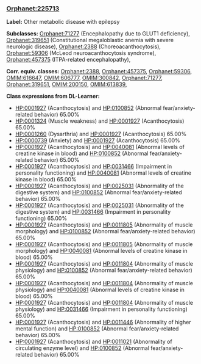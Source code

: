 
### [Orphanet:225713](http://www.orpha.net/ORDO/Orphanet_225713)
**Label:** Other metabolic disease with epilepsy

**Subclasses:** [Orphanet:71277](http://www.orpha.net/ORDO/Orphanet_71277) (Encephalopathy due to GLUT1 deficiency), [Orphanet:319651](http://www.orpha.net/ORDO/Orphanet_319651) (Constitutional megaloblastic anemia with severe neurologic disease), [Orphanet:2388](http://www.orpha.net/ORDO/Orphanet_2388) (Choreoacanthocytosis), [Orphanet:59306](http://www.orpha.net/ORDO/Orphanet_59306) (McLeod neuroacanthocytosis syndrome), [Orphanet:457375](http://www.orpha.net/ORDO/Orphanet_457375) (ITPA-related encephalopathy), 

**Corr. equiv. classes:** [Orphanet:2388](http://www.orpha.net/ORDO/Orphanet_2388), [Orphanet:457375](http://www.orpha.net/ORDO/Orphanet_457375), [Orphanet:59306](http://www.orpha.net/ORDO/Orphanet_59306), [OMIM:616647](http://purl.obolibrary.org/obo/OMIM_616647), [OMIM:606777](http://purl.obolibrary.org/obo/OMIM_606777), [OMIM:300842](http://purl.obolibrary.org/obo/OMIM_300842), [Orphanet:71277](http://www.orpha.net/ORDO/Orphanet_71277), [Orphanet:319651](http://www.orpha.net/ORDO/Orphanet_319651), [OMIM:200150](http://purl.obolibrary.org/obo/OMIM_200150), [OMIM:613839](http://purl.obolibrary.org/obo/OMIM_613839), 

**Class expressions from DL-Learner:**

- [HP:0001927](http://purl.obolibrary.org/obo/HP_0001927) (Acanthocytosis) and [HP:0100852](http://purl.obolibrary.org/obo/HP_0100852) (Abnormal fear/anxiety-related behavior) 65.00%
- [HP:0001324](http://purl.obolibrary.org/obo/HP_0001324) (Muscle weakness) and [HP:0001927](http://purl.obolibrary.org/obo/HP_0001927) (Acanthocytosis) 65.00%
- [HP:0001260](http://purl.obolibrary.org/obo/HP_0001260) (Dysarthria) and [HP:0001927](http://purl.obolibrary.org/obo/HP_0001927) (Acanthocytosis) 65.00%
- [HP:0000739](http://purl.obolibrary.org/obo/HP_0000739) (Anxiety) and [HP:0001927](http://purl.obolibrary.org/obo/HP_0001927) (Acanthocytosis) 65.00%
- [HP:0001927](http://purl.obolibrary.org/obo/HP_0001927) (Acanthocytosis) and [HP:0040081](http://purl.obolibrary.org/obo/HP_0040081) (Abnormal levels of creatine kinase in blood) and [HP:0100852](http://purl.obolibrary.org/obo/HP_0100852) (Abnormal fear/anxiety-related behavior) 65.00%
- [HP:0001927](http://purl.obolibrary.org/obo/HP_0001927) (Acanthocytosis) and [HP:0031466](http://purl.obolibrary.org/obo/HP_0031466) (Impairment in personality functioning) and [HP:0040081](http://purl.obolibrary.org/obo/HP_0040081) (Abnormal levels of creatine kinase in blood) 65.00%
- [HP:0001927](http://purl.obolibrary.org/obo/HP_0001927) (Acanthocytosis) and [HP:0025031](http://purl.obolibrary.org/obo/HP_0025031) (Abnormality of the digestive system) and [HP:0100852](http://purl.obolibrary.org/obo/HP_0100852) (Abnormal fear/anxiety-related behavior) 65.00%
- [HP:0001927](http://purl.obolibrary.org/obo/HP_0001927) (Acanthocytosis) and [HP:0025031](http://purl.obolibrary.org/obo/HP_0025031) (Abnormality of the digestive system) and [HP:0031466](http://purl.obolibrary.org/obo/HP_0031466) (Impairment in personality functioning) 65.00%
- [HP:0001927](http://purl.obolibrary.org/obo/HP_0001927) (Acanthocytosis) and [HP:0011805](http://purl.obolibrary.org/obo/HP_0011805) (Abnormality of muscle morphology) and [HP:0100852](http://purl.obolibrary.org/obo/HP_0100852) (Abnormal fear/anxiety-related behavior) 65.00%
- [HP:0001927](http://purl.obolibrary.org/obo/HP_0001927) (Acanthocytosis) and [HP:0011805](http://purl.obolibrary.org/obo/HP_0011805) (Abnormality of muscle morphology) and [HP:0040081](http://purl.obolibrary.org/obo/HP_0040081) (Abnormal levels of creatine kinase in blood) 65.00%
- [HP:0001927](http://purl.obolibrary.org/obo/HP_0001927) (Acanthocytosis) and [HP:0011804](http://purl.obolibrary.org/obo/HP_0011804) (Abnormality of muscle physiology) and [HP:0100852](http://purl.obolibrary.org/obo/HP_0100852) (Abnormal fear/anxiety-related behavior) 65.00%
- [HP:0001927](http://purl.obolibrary.org/obo/HP_0001927) (Acanthocytosis) and [HP:0011804](http://purl.obolibrary.org/obo/HP_0011804) (Abnormality of muscle physiology) and [HP:0040081](http://purl.obolibrary.org/obo/HP_0040081) (Abnormal levels of creatine kinase in blood) 65.00%
- [HP:0001927](http://purl.obolibrary.org/obo/HP_0001927) (Acanthocytosis) and [HP:0011804](http://purl.obolibrary.org/obo/HP_0011804) (Abnormality of muscle physiology) and [HP:0031466](http://purl.obolibrary.org/obo/HP_0031466) (Impairment in personality functioning) 65.00%
- [HP:0001927](http://purl.obolibrary.org/obo/HP_0001927) (Acanthocytosis) and [HP:0011446](http://purl.obolibrary.org/obo/HP_0011446) (Abnormality of higher mental function) and [HP:0100852](http://purl.obolibrary.org/obo/HP_0100852) (Abnormal fear/anxiety-related behavior) 65.00%
- [HP:0001927](http://purl.obolibrary.org/obo/HP_0001927) (Acanthocytosis) and [HP:0011021](http://purl.obolibrary.org/obo/HP_0011021) (Abnormality of circulating enzyme level) and [HP:0100852](http://purl.obolibrary.org/obo/HP_0100852) (Abnormal fear/anxiety-related behavior) 65.00%


